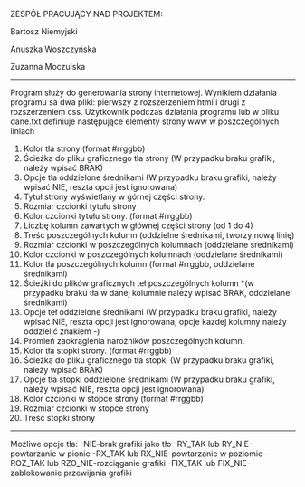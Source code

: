 ZESPÓŁ PRACUJĄCY NAD PROJEKTEM:

Bartosz Niemyjski

Anuszka Woszczyńska

Zuzanna Moczulska

----------------------------------------------------------------------------------------------------------------------------------------------------------------------------------------------------------------------------------------------------------------------------------------------------------------------------------------------------------------------------
Program służy do generowania strony internetowej.
Wynikiem działania programu sa dwa pliki: pierwszy z rozszerzeniem html i drugi z rozszerzeniem css.
Użytkownik podczas działania programu lub w pliku dane.txt definiuje następujące elementy strony www w poszczególnych liniach

1. Kolor tła strony (format #rrggbb)
2. Ścieżka do pliku graficznego tła strony (W przypadku braku grafiki, należy wpisać BRAK)
3. Opcje tła oddzielone średnikami (W przypadku braku grafiki, należy wpisać NIE, reszta opcji jest ignorowana)
4. Tytuł strony wyświetlany w górnej części strony.
5. Rozmiar czcionki tytułu strony
6. Kolor czcionki tytułu strony. (format #rrggbb)
7. Liczbę kolumn zawartych w głównej części strony (od 1 do 4)
8. Treść poszczególnych kolumn (oddzielne średnikami, tworzy nową linię)
9. Rozmiar czcionki w poszczególnych kolumnach (oddzielane średnikami)
10. Kolor czcionki w poszczególnych kolumnach (oddzielane średnikami)
11. Kolor tła poszczególnych kolumn (format #rrggbb, oddzielane średnikami)
12. Ścieżki do plików graficznych teł poszczególnych kolumn *(w przypadku braku tła w danej kolumnie należy wpisać BRAK, oddzielane średnikami)
13. Opcje teł oddzielone średnikami (W przypadku braku grafiki, należy wpisać NIE, reszta opcji jest ignorowana, opcje kazdej kolumny należy oddzielić znakiem -)
14. Promień zaokrąglenia narożników poszczególnych kolumn.
15. Kolor tła stopki strony. (format #rrggbb)
16. Ścieżka do pliku graficznego tła stopki (W przypadku braku grafiki, należy wpisać BRAK)
17. Opcje tła stopki oddzielone średnikami (W przypadku braku grafiki, należy wpisać NIE, reszta opcji jest ignorowana)
18. Kolor czcionki w stopce strony (format #rrggbb)
19. Rozmiar czcionki w stopce strony
20. Treść stopki strony
----------------------------------------------------------------------------------------------------------------------------------------------------------------------------------------------------------------------------------------------------------------------------------------------------------------------------
Możliwe opcje tła:
-NIE-brak grafiki jako tło
-RY_TAK lub RY_NIE-powtarzanie w pionie
-RX_TAK lub RX_NIE-powtarzanie w poziomie
-ROZ_TAK lub RZO_NIE-rozciąganie grafiki
-FIX_TAK lub FIX_NIE-zablokowanie przewijania grafiki

